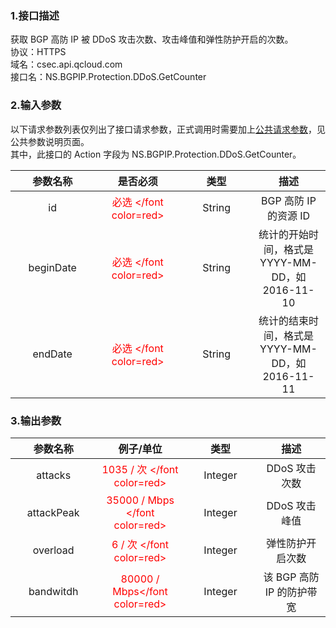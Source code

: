 <style rel="stylesheet">
table th:nth-of-type(1){
width:200px;
}</style>
<style rel="stylesheet">
table th:nth-of-type(2){
width:200px;
}</style>
<style rel="stylesheet">
table th:nth-of-type(3){
width:200px;
}</style>
<style rel="stylesheet">
table th:nth-of-type(4){
width:200px;
}</style>
<style rel="stylesheet">
table tr:hover {
background: #efefef; 
</style>
### 1.接口描述
获取 BGP 高防 IP 被 DDoS 攻击次数、攻击峰值和弹性防护开启的次数。
<br> 协议：HTTPS
<br> 域名：csec.api.qcloud.com
<br> 接口名：NS.BGPIP.Protection.DDoS.GetCounter  

### 2.输入参数
以下请求参数列表仅列出了接口请求参数，正式调用时需要加上[公共请求参数](http://tcecqpoc.fsphere.cn/document/product/295/7279)，见公共参数说明页面。
<br> 其中，此接口的 Action 字段为 NS.BGPIP.Protection.DDoS.GetCounter。

| 参数名称 | 是否必须 | 类型 | 描述 |
|:---------:|:---------:|:---------:|:---------:|
| id | <font color=red> 必选 </font color=red> | String | BGP 高防 IP 的资源 ID |
| beginDate|<font color=red> 必选 </font color=red>| String | 统计的开始时间，格式是 YYYY-MM-DD，如 2016-11-10 |
| endDate|<font color=red> 必选 </font color=red>| String | 统计的结束时间，格式是 YYYY-MM-DD，如 2016-11-11 |

### 3.输出参数
| 参数名称 | 例子/单位| 类型 | 描述 |
|:---------:|:---------:|:---------:|:---------:|
|attacks| <font color=red> 1035 / 次 </font color=red> |Integer | DDoS 攻击次数 |
| attackPeak |<font color=red> 35000 / Mbps </font color=red>| Integer | DDoS 攻击峰值 |
| overload|<font color=red> 6 / 次 </font color=red>| Integer | 弹性防护开启次数 |
|bandwitdh|<font color=red> 80000 / Mbps</font color=red>| Integer | 该 BGP 高防 IP 的防护带宽 |
